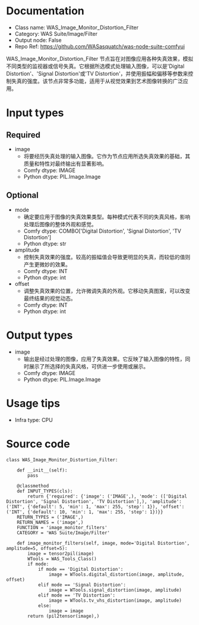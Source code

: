 # Documentation
- Class name: WAS_Image_Monitor_Distortion_Filter
- Category: WAS Suite/Image/Filter
- Output node: False
- Repo Ref: https://github.com/WASasquatch/was-node-suite-comfyui

WAS_Image_Monitor_Distortion_Filter 节点旨在对图像应用各种失真效果，模拟不同类型的监视器或信号失真。它根据所选模式处理输入图像，可以是'Digital Distortion'、'Signal Distortion'或'TV Distortion'，并使用振幅和偏移等参数来控制失真的强度。该节点非常多功能，适用于从视觉效果到艺术图像转换的广泛应用。

# Input types
## Required
- image
    - 将要经历失真处理的输入图像。它作为节点应用所选失真效果的基础，其质量和特性对最终输出有显著影响。
    - Comfy dtype: IMAGE
    - Python dtype: PIL.Image.Image
## Optional
- mode
    - 确定要应用于图像的失真效果类型。每种模式代表不同的失真风格，影响处理后图像的整体外观和感觉。
    - Comfy dtype: COMBO['Digital Distortion', 'Signal Distortion', 'TV Distortion']
    - Python dtype: str
- amplitude
    - 控制失真效果的强度。较高的振幅值会导致更明显的失真，而较低的值则产生更微妙的效果。
    - Comfy dtype: INT
    - Python dtype: int
- offset
    - 调整失真效果的位置，允许微调失真的外观。它移动失真图案，可以改变最终结果的视觉动态。
    - Comfy dtype: INT
    - Python dtype: int

# Output types
- image
    - 输出是经过处理的图像，应用了失真效果。它反映了输入图像的特性，同时展示了所选择的失真风格，可供进一步使用或展示。
    - Comfy dtype: IMAGE
    - Python dtype: PIL.Image.Image

# Usage tips
- Infra type: CPU

# Source code
```
class WAS_Image_Monitor_Distortion_Filter:

    def __init__(self):
        pass

    @classmethod
    def INPUT_TYPES(cls):
        return {'required': {'image': ('IMAGE',), 'mode': (['Digital Distortion', 'Signal Distortion', 'TV Distortion'],), 'amplitude': ('INT', {'default': 5, 'min': 1, 'max': 255, 'step': 1}), 'offset': ('INT', {'default': 10, 'min': 1, 'max': 255, 'step': 1})}}
    RETURN_TYPES = ('IMAGE',)
    RETURN_NAMES = ('image',)
    FUNCTION = 'image_monitor_filters'
    CATEGORY = 'WAS Suite/Image/Filter'

    def image_monitor_filters(self, image, mode='Digital Distortion', amplitude=5, offset=5):
        image = tensor2pil(image)
        WTools = WAS_Tools_Class()
        if mode:
            if mode == 'Digital Distortion':
                image = WTools.digital_distortion(image, amplitude, offset)
            elif mode == 'Signal Distortion':
                image = WTools.signal_distortion(image, amplitude)
            elif mode == 'TV Distortion':
                image = WTools.tv_vhs_distortion(image, amplitude)
            else:
                image = image
        return (pil2tensor(image),)
```